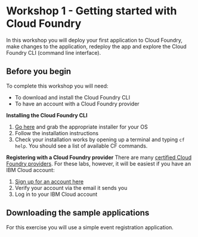# Workshop 1 - Getting started with Cloud Foundry

In this workshop you will deploy your first application to Cloud Foundry, make changes to the application, redeploy the app and explore the Cloud Foundry CLI (command line interface).

## Before you begin

To complete this workshop you will need:
- To download and install the Cloud Foundry CLI
- To have an account with a Cloud Foundry provider

**Installing the Cloud Foundry CLI**
1. [Go here](https://github.com/cloudfoundry/cli/releases) and grab the appropriate installer for your OS
2. Follow the installation instructions
3. Check your installation works by opening up a terminal and typing `cf help`. You should see a list of available CF commands.

**Registering with a Cloud Foundry provider**
There are many [certified Cloud Foundry providers](https://www.cloudfoundry.org/certified-platforms/). For these labs, however, it will be easiest if you have an IBM Cloud account:
1. [Sign up for an account here](https://ibm.biz/BdZRBh)
2. Verify your account via the email it sends you
3. Log in to your IBM Cloud account

## Downloading the sample applications

For this exercise you will use a simple event registration application. 